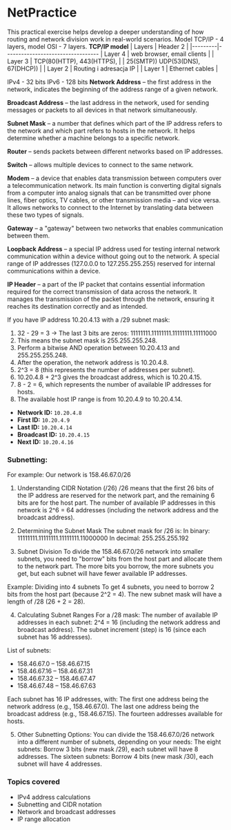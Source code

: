 # NetPractice

This practical exercise helps develop a deeper understanding of how routing and network division work in real-world scenarios.
Model TCP/IP - 4 layers, model OSI - 7 layers.
**TCP/IP model**
| Layers  | Header 2                         |
|---------|----------------------------------
| Layer 4 | web browser, email clients       |
| Layer 3 | TCP(80(HTTP), 443(HTTPS),
|         | 25(SMTP)) UDP(53(DNS), 67(DHCP)) |
| Layer 2 | Routing i adresacja IP           |
| Layer 1 | Ethernet cables                  |

IPv4 - 32 bits
IPv6 - 128 bits
**Network Address** – the first address in the network, indicates the beginning of the address range of a given network.

**Broadcast Address** – the last address in the network, used for sending messages or packets to all devices in that network simultaneously.

**Subnet Mask** – a number that defines which part of the IP address refers to the network and which part refers to hosts in the network. It helps determine whether a machine belongs to a specific network.

**Router** – sends packets between different networks based on IP addresses.

**Switch** – allows multiple devices to connect to the same network.

**Modem** – a device that enables data transmission between computers over a telecommunication network. Its main function is converting digital signals from a computer into analog signals that can be transmitted over phone lines, fiber optics, TV cables, or other transmission media – and vice versa. It allows networks to connect to the Internet by translating data between these two types of signals.

**Gateway** – a "gateway" between two networks that enables communication between them.

**Loopback Address** – a special IP address used for testing internal network communication within a device without going out to the network. A special range of IP addresses (127.0.0.0 to 127.255.255.255) reserved for internal communications within a device.

**IP Header** – a part of the IP packet that contains essential information required for the correct transmission of data across the network. It manages the transmission of the packet through the network, ensuring it reaches its destination correctly and as intended.

If you have IP address 10.20.4.13 with a /29 subnet mask:

1. 32 - 29 = 3 → The last 3 bits are zeros: 11111111.11111111.11111111.11111000
2. This means the subnet mask is 255.255.255.248.
3. Perform a bitwise AND operation between 10.20.4.13 and 255.255.255.248.
4. After the operation, the network address is 10.20.4.8.
5. 2^3 = 8 (this represents the number of addresses per subnet).
6. 10.20.4.8 + 2^3 gives the broadcast address, which is 10.20.4.15.
7. 8 - 2 = 6, which represents the number of available IP addresses for hosts.
8. The available host IP range is from 10.20.4.9 to 10.20.4.14.

- **Network ID:** `10.20.4.8`
- **First ID:** `10.20.4.9`
- **Last ID:** `10.20.4.14`
- **Broadcast ID:** `10.20.4.15`
- **Next ID:** `10.20.4.16`

### Subnetting:
For example: Our network is 158.46.67.0/26

1. Understanding CIDR Notation (/26)
/26 means that the first 26 bits of the IP address are reserved for the network part, and the remaining 6 bits are for the host part.
The number of available IP addresses in this network is 2^6 = 64 addresses (including the network address and the broadcast address).

2. Determining the Subnet Mask
The subnet mask for /26 is:
In binary: 11111111.11111111.11111111.11000000
In decimal: 255.255.255.192

3. Subnet Division
To divide the 158.46.67.0/26 network into smaller subnets, you need to "borrow" bits from the host part and allocate them to the network part. The more bits you borrow, the more subnets you get, but each subnet will have fewer available IP addresses.

Example: Dividing into 4 subnets
To get 4 subnets, you need to borrow 2 bits from the host part (because 2^2 = 4).
The new subnet mask will have a length of /28 (26 + 2 = 28).

4. Calculating Subnet Ranges
For a /28 mask:
The number of available IP addresses in each subnet: 2^4 = 16 (including the network address and broadcast address).
The subnet increment (step) is 16 (since each subnet has 16 addresses).

List of subnets:
* 158.46.67.0 – 158.46.67.15
* 158.46.67.16 – 158.46.67.31
* 158.46.67.32 – 158.46.67.47
* 158.46.67.48 – 158.46.67.63

Each subnet has 16 IP addresses, with:
The first one address being the network address (e.g., 158.46.67.0).
The last one address being the broadcast address (e.g., 158.46.67.15).
The fourteen addresses available for hosts.

5. Other Subnetting Options:
You can divide the 158.46.67.0/26 network into a different number of subnets, depending on your needs:
The eight subnets: Borrow 3 bits (new mask /29), each subnet will have 8 addresses.
The sixteen subnets: Borrow 4 bits (new mask /30), each subnet will have 4 addresses.

### Topics covered
- IPv4 address calculations
- Subnetting and CIDR notation
- Network and broadcast addresses
- IP range allocation
